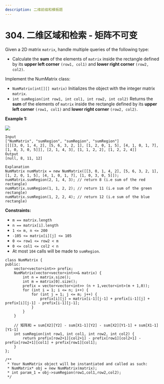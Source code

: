 ```yaml
---
description: 二维前缀和模板题
---
```


# 304. 二维区域和检索 - 矩阵不可变

Given a 2D matrix `matrix`, handle multiple queries of the following type:

* Calculate the **sum** of the elements of `matrix` inside the rectangle defined by its **upper left corner** `(row1, col1)` and **lower right corner** `(row2, col2)`.

Implement the NumMatrix class:

* `NumMatrix(int[][] matrix)` Initializes the object with the integer matrix `matrix`.
* `int sumRegion(int row1, int col1, int row2, int col2)` Returns the **sum** of the elements of `matrix` inside the rectangle defined by its **upper left corner** `(row1, col1)` and **lower right corner** `(row2, col2)`.

**Example 1:**

![](https://assets.leetcode.com/uploads/2021/03/14/sum-grid.jpg)

```
Input
["NumMatrix", "sumRegion", "sumRegion", "sumRegion"]
[[[[3, 0, 1, 4, 2], [5, 6, 3, 2, 1], [1, 2, 0, 1, 5], [4, 1, 0, 1, 7], [1, 0, 3, 0, 5]]], [2, 1, 4, 3], [1, 1, 2, 2], [1, 2, 2, 4]]
Output
[null, 8, 11, 12]

Explanation
NumMatrix numMatrix = new NumMatrix([[3, 0, 1, 4, 2], [5, 6, 3, 2, 1], [1, 2, 0, 1, 5], [4, 1, 0, 1, 7], [1, 0, 3, 0, 5]]);
numMatrix.sumRegion(2, 1, 4, 3); // return 8 (i.e sum of the red rectangle)
numMatrix.sumRegion(1, 1, 2, 2); // return 11 (i.e sum of the green rectangle)
numMatrix.sumRegion(1, 2, 2, 4); // return 12 (i.e sum of the blue rectangle)
```

**Constraints:**

* `m == matrix.length`
* `n == matrix[i].length`
* `1 <= m, n <= 200`
* `-105 <= matrix[i][j] <= 105`
* `0 <= row1 <= row2 < m`
* `0 <= col1 <= col2 < n`
* At most `104` calls will be made to `sumRegion`.

```clike
class NumMatrix {
public:
    vector<vector<int>> prefix;
    NumMatrix(vector<vector<int>>& matrix) {
        int n = matrix.size();
        int m = matrix[0].size();
        prefix = vector<vector<int>> (n + 1,vector<int>(m + 1,0));
        for (int i = 1; i <= n; i++) {
            for (int j = 1; j <= m; j++) {
                prefix[i][j] = matrix[i-1][j-1] + prefix[i-1][j] + prefix[i][j-1] - prefix[i-1][j-1];
            }
        }
    }
    
    // 矩阵和 = sum[X2][Y2] - sum[X1-1][Y2] - sum[X2][Y1-1] + sum[X1-1][Y1-1]
    int sumRegion(int row1, int col1, int row2, int col2) {
        return prefix[row2+1][col2+1] - prefix[row1][col2+1] - prefix[row2+1][col1] + prefix[row1][col1];
    }
};

/**
 * Your NumMatrix object will be instantiated and called as such:
 * NumMatrix* obj = new NumMatrix(matrix);
 * int param_1 = obj->sumRegion(row1,col1,row2,col2);
 */
```
